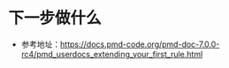 # 下一步做什么
 - 参考地址：https://docs.pmd-code.org/pmd-doc-7.0.0-rc4/pmd_userdocs_extending_your_first_rule.html